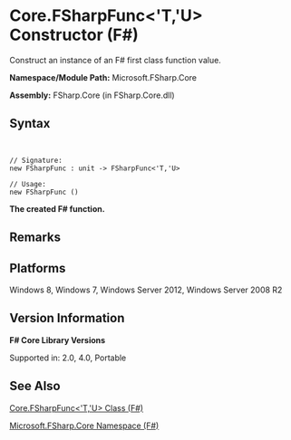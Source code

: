 # Core.FSharpFunc<'T,'U> Constructor (F#)

Construct an instance of an F# first class function value.

**Namespace/Module Path:** Microsoft.FSharp.Core

**Assembly:** FSharp.Core (in FSharp.Core.dll)


## Syntax


```


// Signature:
new FSharpFunc : unit -> FSharpFunc<'T,'U>

// Usage:
new FSharpFunc ()

```


**The created F# function.**
## Remarks

## Platforms
Windows 8, Windows 7, Windows Server 2012, Windows Server 2008 R2


## Version Information
**F# Core Library Versions**

Supported in: 2.0, 4.0, Portable




## See Also
[Core.FSharpFunc&#60;'T,'U&#62; Class &#40;F&#35;&#41;](Core.FSharpFunc%28%27T%2C%27U%29-Class-%28FSharp%29.md)

[Microsoft.FSharp.Core Namespace &#40;F&#35;&#41;](Microsoft.FSharp.Core-Namespace-%28FSharp%29.md)


